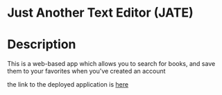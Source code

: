 #  Just Another Text Editor (JATE)

# Description
This is a web-based app which allows you to search for books, and save them to your favorites when you've created an account



the link to the deployed application is [here](https://nameless-cliffs-86735.herokuapp.com/)
